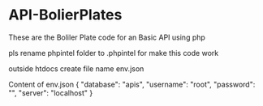 # API-BolierPlates
These are the Boliler Plate code for an Basic API using php

pls rename phpintel folder to .phpintel for make this code work

outside htdocs create file name env.json

Content of env.json
{
	"database": "apis",
	"username": "root",
	"password": "",
	"server": "localhost"
}

